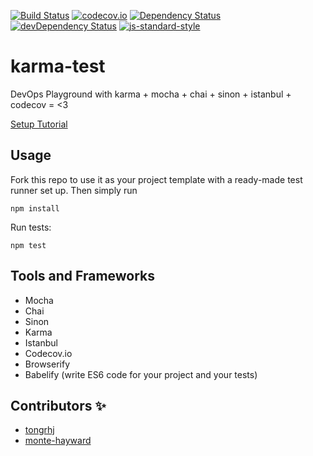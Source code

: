 [![Build Status](https://travis-ci.org/tongrhj/karma-test.svg?branch=master)](https://travis-ci.org/tongrhj/karma-test)
[![codecov.io](https://codecov.io/github/tongrhj/karma-test/coverage.svg?branch=master)](https://codecov.io/github/tongrhj/karma-test?branch=master)
[![Dependency Status](https://david-dm.org/tongrhj/karma-test.svg)](https://david-dm.org/tongrhj/karma-test)
[![devDependency Status](https://david-dm.org/tongrhj/karma-test/dev-status.svg)](https://david-dm.org/tongrhj/karma-test#info=devDependencies)
[![js-standard-style](https://img.shields.io/badge/code%20style-standard-brightgreen.svg)](http://standardjs.com/)

# karma-test
DevOps Playground with karma + mocha + chai + sinon + istanbul + codecov = <3

[Setup Tutorial](http://jaredtong.com/2016/01/08/how-to-set-up-mocha-chai-sinon-karma-browserify-istanbul-codecov/)

## Usage
Fork this repo to use it as your project template with a ready-made test runner set up. Then simply run
```
npm install
```

Run tests:
```
npm test
```

## Tools and Frameworks
* Mocha
* Chai
* Sinon
* Karma
* Istanbul
* Codecov.io
* Browserify
* Babelify (write ES6 code for your project and your tests)

## Contributors :sparkles:
* [tongrhj](https://github.com/tongrhj)
* [monte-hayward](https://github.com/monte-hayward)
